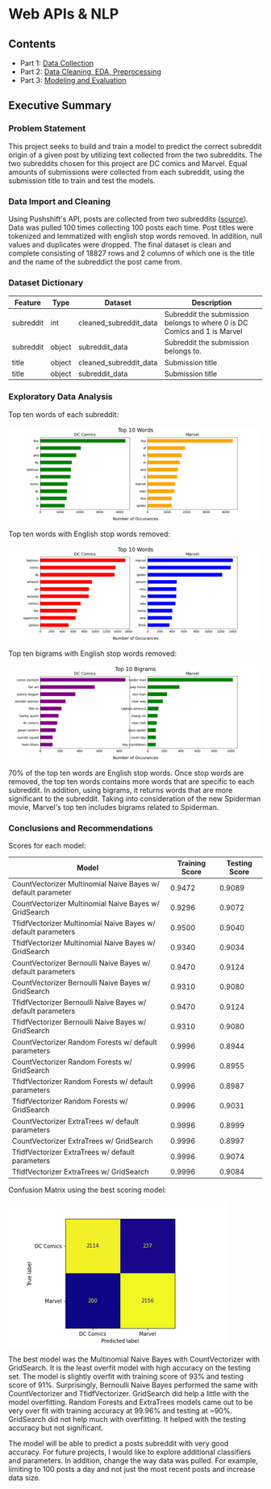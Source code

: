 # Web APIs & NLP

## Contents

- Part 1: [Data Collection](https://git.generalassemb.ly/schen325/dsir-111/blob/master/projects/project-03/FINAL/part_1.ipynb)
- Part 2: [Data Cleaning, EDA, Preprocessing](https://git.generalassemb.ly/schen325/dsir-111/blob/master/projects/project-03/FINAL/part_2.ipynb)
- Part 3: [Modeling and Evaluation](https://git.generalassemb.ly/schen325/dsir-111/blob/master/projects/project-03/FINAL/part_3.ipynb)


## Executive Summary

### Problem Statement

This project seeks to build and train a model to predict the correct subreddit origin of a given post by utilizing text collected from the two subreddits. The two subreddits chosen for this project are DC comics and Marvel. Equal amounts of submissions were collected from each subreddit, using the submission title to train and test the models.  

### Data Import and Cleaning

Using Pushshift's API, posts are collected from two subreddits ([source](https://github.com/pushshift/api)). Data was pulled 100 times collecting 100 posts each time. Post titles were tokenized and lemmatized with english stop words removed. In addition, null values and duplicates were dropped. The final dataset is clean and complete consisting of 18827 rows and 2 columns of which one is the title and the name of the subreddict the post came from. 


### Dataset Dictionary
|Feature|Type|Dataset|Description|
|---|---|---|---|
|subreddit|int|cleaned_subreddit_data|Subreddit the submission belongs to where 0 is DC Comics and 1 is Marvel|
|subreddit|object|subreddit_data|Subreddit the submission belongs to.|
|title|object|cleaned_subreddit_data|Submission title|
|title|object|subreddit_data|Submission title|


### Exploratory Data Analysis

Top ten words of each subreddit: 

![top10](graphs/top_10_words.png)

Top ten words with English stop words removed:

![top10](graphs/top_10.png)

Top ten bigrams with English stop words removed:

![topten](graphs/top_10_phrase.png)

70% of the top ten words are English stop words. Once stop words are removed, the top ten words contains more words that are specific to each subreddit. In addition, using bigrams, it returns words that are more significant to the subreddit. Taking into consideration of the new Spiderman movie, Marvel's top ten includes bigrams related to Spiderman. 

### Conclusions and Recommendations

Scores for each model:

| Model                                                          | Training Score | Testing Score |
|----------------------------------------------------------------|----------------|---------------|
| CountVectorizer Multinomial Naive Bayes w/ default parameter   | 0.9472         | 0.9089        |
| CountVectorizer Multinomial Naive Bayes w/ GridSearch          | 0.9296         | 0.9072        |
| TfidfVectorizer Multinomial Naive Bayes w/ default parameters  | 0.9500         | 0.9040        |
| TfidfVectorizer Multinomial Naive Bayes w/ GridSearch          | 0.9340         | 0.9034        |
| CountVectorizer Bernoulli Naive Bayes w/ default parameters    | 0.9470         | 0.9124        |
| CountVectorizer Bernoulli Naive Bayes w/ GridSearch            | 0.9310         | 0.9080        |
| TfidfVectorizer Bernoulli Naive Bayes w/ default parameters    | 0.9470         | 0.9124        |
| TfidfVectorizer Bernoulli Naive Bayes w/ GridSearch            | 0.9310         | 0.9080        |
| CountVectorizer Random Forests w/ default parameters           | 0.9996         | 0.8944        |
| CountVectorizer Random Forests w/ GridSearch                   | 0.9996         | 0.8955        |
| TfidfVectorizer Random Forests w/ default parameters           | 0.9996         | 0.8987        |
| TfidfVectorizer Random Forests w/ GridSearch                   | 0.9996         | 0.9031        |
| CountVectorizer ExtraTrees w/ default parameters               | 0.9996         | 0.8999        |
| CountVectorizer ExtraTrees w/ GridSearch                       | 0.9996         | 0.8997        |
| TfidfVectorizer ExtraTrees w/ default parameters               | 0.9996         | 0.9074        |
| TfidfVectorizer ExtraTrees w/ GridSearch                       | 0.9996         | 0.9084        |


Confusion Matrix using the best scoring model: 

![cm](graphs/cm.png)

The best model was the Multinomial Naive Bayes with CountVectorizer with GridSearch. It is the least overfit model with high accuracy on the testing set. The model is slightly overfit with training score of 93% and testing score of 91%. Surprisingly, Bernoulli Naive Bayes performed the same with CountVectorizer and TfidfVectorizer. GridSearch did help a little with the model overfitting. Random Forests and ExtraTrees models came out to be very over fit with training accuracy at 99.96% and testing at ~90%. GridSearch did not help much with overfitting. It helped with the testing accuracy but not significant. 

The model will be able to predict a posts subreddit with very good accuracy. For future projects, I would like to explore additional classifiers and parameters. In addition, change the way data was pulled. For example, limiting to 100 posts a day and not just the most recent posts and increase data size. 
